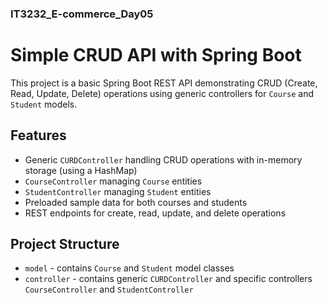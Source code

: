 ### IT3232_E-commerce_Day05

# Simple CRUD API with Spring Boot

This project is a basic Spring Boot REST API demonstrating CRUD (Create, Read, Update, Delete) operations using generic controllers for `Course` and `Student` models.

## Features

- Generic `CURDController` handling CRUD operations with in-memory storage (using a HashMap)
- `CourseController` managing `Course` entities
- `StudentController` managing `Student` entities
- Preloaded sample data for both courses and students
- REST endpoints for create, read, update, and delete operations


## Project Structure

- `model` - contains `Course` and `Student` model classes
- `controller` - contains generic `CURDController` and specific controllers `CourseController` and `StudentController`


